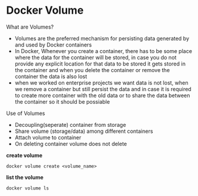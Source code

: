 # Docker Volume
What are Volumes?
- Volumes are the preferred mechanism for persisting data generated by and used by Docker containers
- In Docker, Whenever you create a container, there has to be some place where the data for the container will be stored, in case you do not provide
any explicit location for that data to be stored it gets stored in the container and when you delete the container or remove the container the data is also lost
- when we worked on enterprise projects we want data is not lost, when we remove a container but still persist the data and in case it is required to create more container with the old data or 
to share the data between the container so it should be possiable

Use of Volumes
- Decoupling(seperate) container from storage
- Share volume (storage/data) among different containers
- Attach volume to container
- On deleting container volume does not delete

**create volume**
```
docker volume create <volume_name>
```
**list the volume**
```
docker volume ls
```
